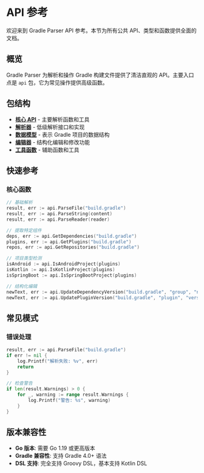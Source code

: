# API 参考

欢迎来到 Gradle Parser API 参考。本节为所有公共 API、类型和函数提供全面的文档。

## 概览

Gradle Parser 为解析和操作 Gradle 构建文件提供了清洁直观的 API。主要入口点是 `api` 包，它为常见操作提供高级函数。

## 包结构

- **[核心 API](./core.md)** - 主要解析函数和工具
- **[解析器](./parser.md)** - 低级解析接口和实现
- **[数据模型](./models.md)** - 表示 Gradle 项目的数据结构
- **[编辑器](./editor.md)** - 结构化编辑和修改功能
- **[工具函数](./utilities.md)** - 辅助函数和工具

## 快速参考

### 核心函数

```go
// 基础解析
result, err := api.ParseFile("build.gradle")
result, err := api.ParseString(content)
result, err := api.ParseReader(reader)

// 提取特定组件
deps, err := api.GetDependencies("build.gradle")
plugins, err := api.GetPlugins("build.gradle")
repos, err := api.GetRepositories("build.gradle")

// 项目类型检测
isAndroid := api.IsAndroidProject(plugins)
isKotlin := api.IsKotlinProject(plugins)
isSpringBoot := api.IsSpringBootProject(plugins)

// 结构化编辑
newText, err := api.UpdateDependencyVersion("build.gradle", "group", "name", "version")
newText, err := api.UpdatePluginVersion("build.gradle", "plugin", "version")
```

## 常见模式

### 错误处理

```go
result, err := api.ParseFile("build.gradle")
if err != nil {
    log.Printf("解析失败: %v", err)
    return
}

// 检查警告
if len(result.Warnings) > 0 {
    for _, warning := range result.Warnings {
        log.Printf("警告: %s", warning)
    }
}
```

## 版本兼容性

- **Go 版本**: 需要 Go 1.19 或更高版本
- **Gradle 兼容性**: 支持 Gradle 4.0+ 语法
- **DSL 支持**: 完全支持 Groovy DSL，基本支持 Kotlin DSL
